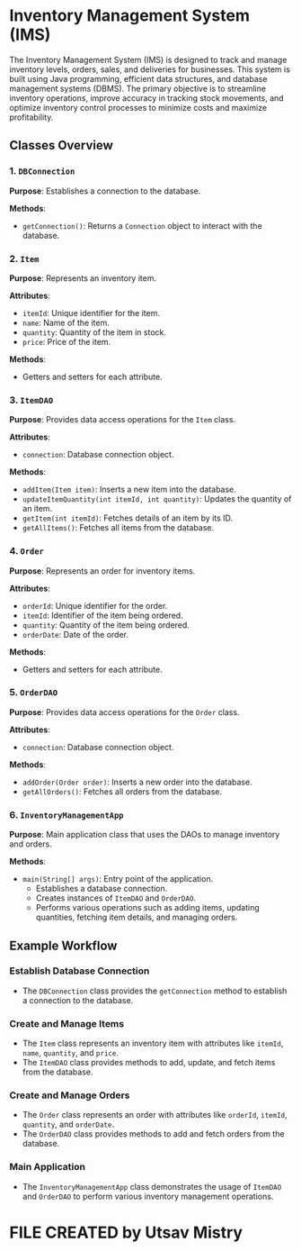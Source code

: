 # Inventory Management System (IMS)

The Inventory Management System (IMS) is designed to track and manage inventory levels, orders, sales, and deliveries for businesses. This system is built using Java programming, efficient data structures, and database management systems (DBMS). The primary objective is to streamline inventory operations, improve accuracy in tracking stock movements, and optimize inventory control processes to minimize costs and maximize profitability.

## Classes Overview

### 1. `DBConnection`
**Purpose**: Establishes a connection to the database.

**Methods**:
- `getConnection()`: Returns a `Connection` object to interact with the database.

### 2. `Item`
**Purpose**: Represents an inventory item.

**Attributes**:
- `itemId`: Unique identifier for the item.
- `name`: Name of the item.
- `quantity`: Quantity of the item in stock.
- `price`: Price of the item.

**Methods**:
- Getters and setters for each attribute.

### 3. `ItemDAO`
**Purpose**: Provides data access operations for the `Item` class.

**Attributes**:
- `connection`: Database connection object.

**Methods**:
- `addItem(Item item)`: Inserts a new item into the database.
- `updateItemQuantity(int itemId, int quantity)`: Updates the quantity of an item.
- `getItem(int itemId)`: Fetches details of an item by its ID.
- `getAllItems()`: Fetches all items from the database.

### 4. `Order`
**Purpose**: Represents an order for inventory items.

**Attributes**:
- `orderId`: Unique identifier for the order.
- `itemId`: Identifier of the item being ordered.
- `quantity`: Quantity of the item being ordered.
- `orderDate`: Date of the order.

**Methods**:
- Getters and setters for each attribute.

### 5. `OrderDAO`
**Purpose**: Provides data access operations for the `Order` class.

**Attributes**:
- `connection`: Database connection object.

**Methods**:
- `addOrder(Order order)`: Inserts a new order into the database.
- `getAllOrders()`: Fetches all orders from the database.

### 6. `InventoryManagementApp`
**Purpose**: Main application class that uses the DAOs to manage inventory and orders.

**Methods**:
- `main(String[] args)`: Entry point of the application.
  - Establishes a database connection.
  - Creates instances of `ItemDAO` and `OrderDAO`.
  - Performs various operations such as adding items, updating quantities, fetching item details, and managing orders.

## Example Workflow

### Establish Database Connection
- The `DBConnection` class provides the `getConnection` method to establish a connection to the database.

### Create and Manage Items
- The `Item` class represents an inventory item with attributes like `itemId`, `name`, `quantity`, and `price`.
- The `ItemDAO` class provides methods to add, update, and fetch items from the database.

### Create and Manage Orders
- The `Order` class represents an order with attributes like `orderId`, `itemId`, `quantity`, and `orderDate`.
- The `OrderDAO` class provides methods to add and fetch orders from the database.

### Main Application
- The `InventoryManagementApp` class demonstrates the usage of `ItemDAO` and `OrderDAO` to perform various inventory management operations.


# FILE CREATED by Utsav Mistry